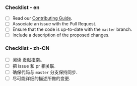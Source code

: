 <!--
Thank you for submitting a Pull Request. Please select a list to check:
感谢提交pr，请选择一个checklist进行检查：
-->

### Checklist - en

- [ ] Read our [Contributing Guide](https://github.com/shalldie/vscode-background/blob/master/docs/contributing.md).
- [ ] Associate an issue with the Pull Request.
- [ ] Ensure that the code is up-to-date with the `master` branch.
- [ ] Include a description of the proposed changes.

### Checklist - zh-CN

- [ ] 阅读 [贡献指南](https://github.com/shalldie/vscode-background/blob/master/docs/contributing.zh-CN.md)。
- [ ] 把 issue 和 pr 相关联.
- [ ] 确保代码与 `master` 分支保持同步.
- [ ] 尽可能详细的描述所做的变更.
